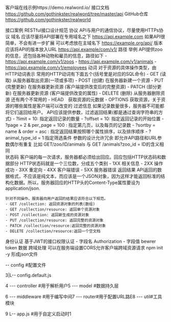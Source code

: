 客户端在线示例https://demo.realword.io/
接口文档 https://github.com/gothinkster/realword/tree/master/api
GitHub仓库 https://github.com/gothinkster/realworld


接口案例 
RESTful接口设计规范
协议
    API与用户的通信协议，尽量使用HTTPs协议
域名
    应该尽量将API部署在专用域名之下 https://api.example.com
    如果API很简单，不会有进一步扩展 可以考虑放在主域名下 https://example.org/api/
版本
    应该将API的版本放入URL https://api.example/com/v1/
路径
    举例 API提供zoo的信息，还包括各种动物和雇员的信息，路径如下
    - https://api.example.com/v1/zoos
    - https://api.example.com/v1/animals
    - https://api.example.com/v1/employees
动词
    对于资源的具体操作类型，由HTTP动词表示
    常用的HTTP动词有下面五个(括号里是对应的SQL命令)
    - GET (读取) 从服务器取出资源(一项或多项)
    - POST (创建) 在服务器新建一个资源
    - PUT (完整更新) 在服务器更新资源 (客户端提供改变后的完整资源)
    - PATCH (部分更新) 在服务器更新资源 (客户端提供改变的属性)
    - DELETE (删除) 从服务器删除资源
    还有两个不常用的
    - HEAD　获取资源的元数据
    - OPTIONS 获取资源，关于资源的哪些属性是客户端可以改变的
过滤信息 
    如果记录数量很多，服务器不可能都将它们返回给用户。 API应该提供参数，过滤返回结果(都是通过查询字符串的方式)
    - ?limit = 10: 指定返回记录的数量
    - ?offset = 10: 指定返回记录的开始位置
    - ?page = 2 & per_page = 100 : 指定第几页，以及每页的记录数
    - ?sortby = name & order = asc : 指定返回结果按照哪个属性排序，以及排序顺序
    - ?animal_type_id = 1:指定筛选条件
    参数的设计允许冗余 即允许API路径和URL参数偶尔有重复 比如 GET/zoo/ID/animals 与 GET /animals?zoo_id = ID的含义相同  
状态码
    客户端的每一次请求，服务器都必须给出回应。回应包括HTTP状态码和数据部分
    HTTP状态码就是一个三位数，分成五个类别
    - 1XX 相关信息
    - 2XX 操作成功
    - 3XX 重定向
    - 4XX 客户端错误
    - 5XX 服务器错误
返回结果
    API返回的数据格式，不应该是纯文本，而应该是一个JSON对象，因为这样才能返回标准的结构化数据。所以，服务器回应的HTTP头的Content-Type属性要设为application/json.
    
    针对不同操作，服务器向用户返回的结果应该符合以下规范。
    - GET /collection: 返回资源对象的列表(数组)
    - GET /collection/resource: 返回单个资源对象
    - POST /collection: 返回新生成的资源对象
    - PUT /collection/resource: 返回完整的资源对象
    - PATCH /collection/resource:返回完整的资源对象
    - DELETE /collection/resource:返回一个空文档
身份认证
    基于JWT的接口权限认证
    - 字段名 Authorization
    - 字段值 bewrer token 数据
跨域处理
    可以在服务端设置CORS允许客户端跨域资源请求
npm init -y 形成json文件




-- config #配置文件

3|L-- config.default.js

4 --- controller #用于解析用户5 --- model #数据持久层

6 --- middleware #用于编写中间7 --- router#用于配置URL路E8 --- util#工具模块

9 L-- app.js #用于自定义启动时1
